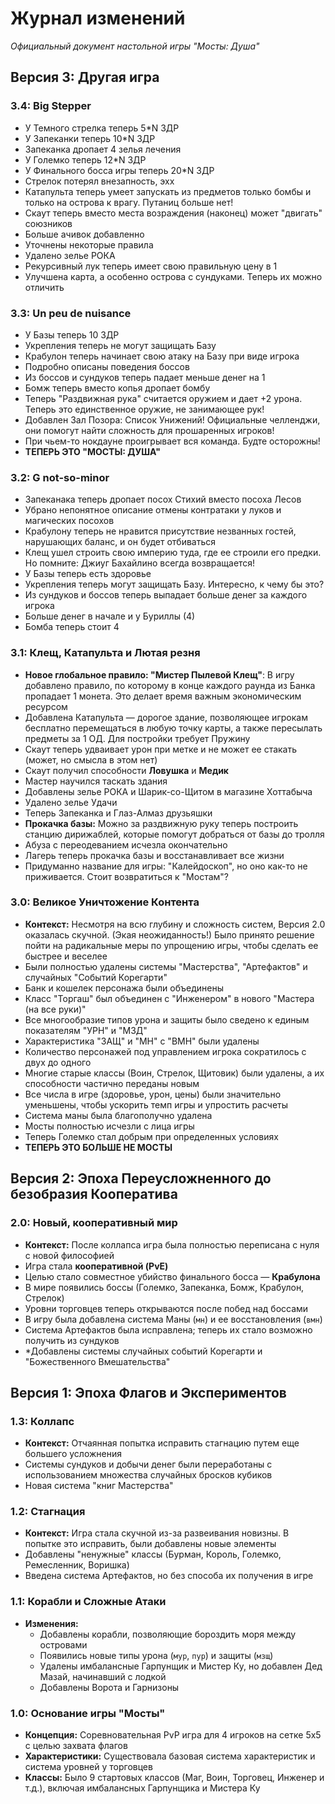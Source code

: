 # Журнал изменений

*Официальный документ настольной игры "Мосты: Душа"*

## Версия 3: Другая игра

### 3.4: Big Stepper
*   У Темного стрелка теперь 5*N ЗДР
*   У Запеканки теперь 10*N ЗДР
*   Запеканка дропает 4 зелья лечения
*   У Големко теперь 12*N ЗДР
*   У Финального босса игры теперь 20*N ЗДР
*   Стрелок потерял внезапность, эхх
*   Катапульта теперь умеет запускать из предметов только бомбы и только на острова к врагу. Путаниц больше нет!
*   Скаут теперь вместо места возраждения (наконец) может "двигать" союзников
*   Больше ачивок добавленно
*   Уточнены некоторые правила
*   Удалено зелье РОКА
*   Рекурсивный лук теперь имеет свою правильную цену в 1
*   Улучшена карта, а особенно острова с сундуками. Теперь их можно отличить

### 3.3: Un peu de nuisance
*   У Базы теперь 10 ЗДР
*   Укрепления теперь не могут защищать Базу
*   Крабулон теперь начинает свою атаку на Базу при виде игрока
*   Подробно описаны поведения боссов
*   Из боссов и сундуков теперь падает меньше денег на 1
*   Бомж теперь вместо копья дропает бомбу
*   Теперь "Раздвижная рука" считается оружием и дает +2 урона. Теперь это единственное оружие, не занимающее рук!
*   Добавлен Зал Позора: Список Унижений! Официальные челленджи, они помогут найти сложность для прошаренных игроков!
*   При чьем-то нокдауне проигрывает вся команда. Будте осторожны!
*   **ТЕПЕРЬ ЭТО "МОСТЫ: ДУША"**

### 3.2: G not-so-minor
*   Запеканака теперь дропает посох Стихий вместо посоха Лесов
*   Убрано непонятное описание отмены контратаки у луков и магических посохов
*   Крабулону теперь не нравится присутствие незванных гостей, нарушающих баланс, и он будет отбиваться
*   Клещ ушел строить свою империю туда, где ее строили его предки. Но помните: Джиуг Бахайлино всегда возвращается!
*   У Базы теперь есть здоровье
*   Укрепления теперь могут защищать Базу. Интересно, к чему бы это?
*   Из сундуков и боссов теперь выпадает больше денег за каждого игрока
*   Больше денег в начале и у Буриллы (4)
*   Бомба теперь стоит 4

### 3.1: Клещ, Катапульта и Лютая резня
*   **Новое глобальное правило: "Мистер Пылевой Клещ"**: В игру добавлено правило, по которому в конце каждого раунда из Банка пропадает 1 монета. Это делает время важным экономическим ресурсом
*   Добавлена Катапульта — дорогое здание, позволяющее игрокам бесплатно перемещаться в любую точку карты, а также пересылать предметы за 1 ОД. Для постройки требует Пружину
*   Скаут теперь удваивает урон при метке и не может ее стакать (может, но смысла в этом нет)
*   Скаут получил способности **Ловушка** и **Медик**
*   Мастер научился таскать здания
*   Добавлены зелье РОКА и Шарик-со-Щитом в магазине Хоттабыча
*   Удалено зелье Удачи
*   Теперь Запеканка и Глаз-Алмаз друзьяшки
*   **Прокачка базы:**  Можно за раздвижную руку теперь построить станцию дирижаблей, которые помогут добраться от базы до тролля
*   Абуза с переодеванием исчезла окончательно
*   Лагерь теперь прокачка базы и восстанавливает все жизни
*   Придуманно название для игры: "Калейдоскоп", но оно как-то не приживается. Стоит возвратиться к "Мостам"?

### 3.0: Великое Уничтожение Контента
*   **Контекст:** Несмотря на всю глубину и сложность систем, Версия 2.0 оказалась скучной. (Экая неожиданность!) Было принято решение пойти на радикальные меры по упрощению игры, чтобы сделать ее быстрее и веселее
*   Были полностью удалены системы "Мастерства", "Артефактов" и случайных "Событий Корегарти"
*   Банк и кошелек персонажа были объединены
*   Класс "Торгаш" был объединен с "Инженером" в нового "Мастера (на все руки)"
*   Все многообразие типов урона и защиты было сведено к единым показателям "УРН" и "МЗД"
*   Характеристика "ЗАЩ" и "МН" с "ВМН" были удалены
*   Количество персонажей под управлением игрока сократилось с двух до одного
*   Многие старые классы (Воин, Стрелок, Щитовик) были удалены, а их способности частично переданы новым
*   Все числа в игре (здоровье, урон, цены) были значительно уменьшены, чтобы ускорить темп игры и упростить расчеты
*   Система маны была благополучно удалена
*   Мосты полностью исчезли с лица игры
*   Теперь Големко стал добрым при определенных условиях
*   **ТЕПЕРЬ ЭТО БОЛЬШЕ НЕ МОСТЫ**

## Версия 2: Эпоха Переусложненного до безобразия Кооператива

### 2.0: Новый, кооперативный мир
*   **Контекст:** После коллапса игра была полностью переписана с нуля с новой философией
*   Игра стала **кооперативной (PvE)**
*   Целью стало совместное убийство финального босса — **Крабулона**
*   В мире появились боссы (Големко, Запеканка, Бомж, Крабулон, Стрелок)
*   Уровни торговцев теперь открываются после побед над боссами
*   В игру была добавлена система Маны (`мн`) и ее восстановления (`вмн`)
*   Система Артефактов была исправлена; теперь их стало возможно получить из сундуков
*   *Добавлены системы случайных событий Корегарти и "Божественного Вмешательства"

## Версия 1: Эпоха Флагов и Экспериментов

### 1.3: Коллапс
*   **Контекст:** Отчаянная попытка исправить стагнацию путем еще большего усложнения
*   Системы сундуков и добычи денег были переработаны с использованием множества случайных бросков кубиков
*   Новая система "книг Мастерства"

### 1.2: Стагнация
*   **Контекст:** Игра стала скучной из-за развеивания новизны. В попытке это исправить, были добавлены новые элементы
*   Добавлены "ненужные" классы (Бурман, Король, Големко, Ремесленник, Воришка)
*   Введена система Артефактов, но без способа их получения в игре

### 1.1: Корабли и Сложные Атаки
*   **Изменения:**
    *   Добавлены корабли, позволяющие бороздить моря между островами
    *   Появились новые типы урона (`мур`, `пур`) и защиты (`мзщ`)
    *   Удалены имбалансные Гарпунщик и Мистер Ку, но добавлен Дед Мазай, начинавший с лодкой
    *   Добавлены Ворота и Гарнизоны

### 1.0: Основание игры "Мосты"
*   **Концепция:** Соревновательная PvP игра для 4 игроков на сетке 5x5 с целью захвата флагов
*   **Характеристики:** Существовала базовая система характеристик и система уровней у торговцев
*   **Классы:** Было 9 стартовых классов (Маг, Воин, Торговец, Инженер и т.д.), включая имбалансных Гарпунщика и Мистера Ку
